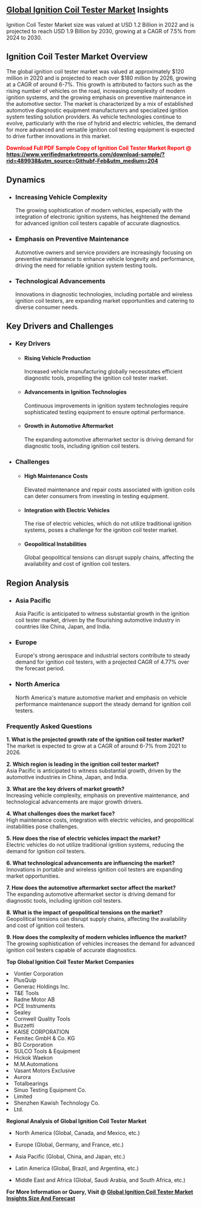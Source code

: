 <h2><a href="https://www.verifiedmarketreports.com/download-sample/?rid=489938&amp;utm_source=Githubf&amp;utm_medium=204" target="_blank">Global Ignition Coil Tester Market</a> Insights</h2><p>Ignition Coil Tester Market size was valued at USD 1.2 Billion in 2022 and is projected to reach USD 1.9 Billion by 2030, growing at a CAGR of 7.5% from 2024 to 2030.</p><p> <h2>Ignition Coil Tester Market Overview</h2> <p>The global ignition coil tester market was valued at approximately $120 million in 2020 and is projected to reach over $180 million by 2026, growing at a CAGR of around 6-7%. This growth is attributed to factors such as the rising number of vehicles on the road, increasing complexity of modern ignition systems, and the growing emphasis on preventive maintenance in the automotive sector. The market is characterized by a mix of established automotive diagnostic equipment manufacturers and specialized ignition system testing solution providers. As vehicle technologies continue to evolve, particularly with the rise of hybrid and electric vehicles, the demand for more advanced and versatile ignition coil testing equipment is expected to drive further innovations in this market. </p> <p><strong><p><span class=""><span style="color: #ff0000;"><strong>Download Full PDF Sample Copy of Ignition Coil Tester Market Report</strong> @ </span><a href="https://www.verifiedmarketreports.com/download-sample/?rid=489938&amp;utm_source=Githubf-Feb&amp;utm_medium=204" target="_blank">https://www.verifiedmarketreports.com/download-sample/?rid=489938&amp;utm_source=Githubf-Feb&amp;utm_medium=204</a></span></p></strong></p> <h2>Dynamics</h2> <ul> <li><h3>Increasing Vehicle Complexity</h3> <p>The growing sophistication of modern vehicles, especially with the integration of electronic ignition systems, has heightened the demand for advanced ignition coil testers capable of accurate diagnostics. </p> </li> <li><h3>Emphasis on Preventive Maintenance</h3> <p>Automotive owners and service providers are increasingly focusing on preventive maintenance to enhance vehicle longevity and performance, driving the need for reliable ignition system testing tools. </p> </li> <li><h3>Technological Advancements</h3> <p>Innovations in diagnostic technologies, including portable and wireless ignition coil testers, are expanding market opportunities and catering to diverse consumer needs. </p> </li> </ul> <h2>Key Drivers and Challenges</h2> <ul> <li><h3>Key Drivers</h3> <ul> <li><h4>Rising Vehicle Production</h4> <p>Increased vehicle manufacturing globally necessitates efficient diagnostic tools, propelling the ignition coil tester market. </p> </li> <li><h4>Advancements in Ignition Technologies</h4> <p>Continuous improvements in ignition system technologies require sophisticated testing equipment to ensure optimal performance. </p> </li> <li><h4>Growth in Automotive Aftermarket</h4> <p>The expanding automotive aftermarket sector is driving demand for diagnostic tools, including ignition coil testers. </p> </li> </ul> </li> <li><h3>Challenges</h3> <ul> <li><h4>High Maintenance Costs</h4> <p>Elevated maintenance and repair costs associated with ignition coils can deter consumers from investing in testing equipment. </p> </li> <li><h4>Integration with Electric Vehicles</h4> <p>The rise of electric vehicles, which do not utilize traditional ignition systems, poses a challenge for the ignition coil tester market. </p> </li> <li><h4>Geopolitical Instabilities</h4> <p>Global geopolitical tensions can disrupt supply chains, affecting the availability and cost of ignition coil testers. </p> </li> </ul> </li> </ul> <h2>Region Analysis</h2> <ul> <li><h3>Asia Pacific</h3> <p>Asia Pacific is anticipated to witness substantial growth in the ignition coil tester market, driven by the flourishing automotive industry in countries like China, Japan, and India. </p> </li> <li><h3>Europe</h3> <p>Europe's strong aerospace and industrial sectors contribute to steady demand for ignition coil testers, with a projected CAGR of 4.77% over the forecast period. </p> </li> <li><h3>North America</h3> <p>North America's mature automotive market and emphasis on vehicle performance maintenance support the steady demand for ignition coil testers. </p> </li> </ul> <h3>Frequently Asked Questions</h3> <p><strong>1. What is the projected growth rate of the ignition coil tester market?</strong><br> The market is expected to grow at a CAGR of around 6-7% from 2021 to 2026. </p> <p><strong>2. Which region is leading in the ignition coil tester market?</strong><br> Asia Pacific is anticipated to witness substantial growth, driven by the automotive industries in China, Japan, and India. </p> <p><strong>3. What are the key drivers of market growth?</strong><br> Increasing vehicle complexity, emphasis on preventive maintenance, and technological advancements are major growth drivers. </p> <p><strong>4. What challenges does the market face?</strong><br> High maintenance costs, integration with electric vehicles, and geopolitical instabilities pose challenges. </p> <p><strong>5. How does the rise of electric vehicles impact the market?</strong><br> Electric vehicles do not utilize traditional ignition systems, reducing the demand for ignition coil testers. </p> <p><strong>6. What technological advancements are influencing the market?</strong><br> Innovations in portable and wireless ignition coil testers are expanding market opportunities. </p> <p><strong>7. How does the automotive aftermarket sector affect the market?</strong><br> The expanding automotive aftermarket sector is driving demand for diagnostic tools, including ignition coil testers. </p> <p><strong>8. What is the impact of geopolitical tensions on the market?</strong><br> Geopolitical tensions can disrupt supply chains, affecting the availability and cost of ignition coil testers. </p> <p><strong>9. How does the complexity of modern vehicles influence the market?</strong><br> The growing sophistication of vehicles increases the demand for advanced ignition coil testers capable of accurate diagnostics. </p> <p</p><p><strong>Top Global Ignition Coil Tester Market Companies</strong></p><div data-test-id=""><p><li>Vontier Corporation</li><li> PlusQuip</li><li> Generac Holdings Inc.</li><li> T&E Tools</li><li> Radne Motor AB</li><li> PCE Instruments</li><li> Sealey</li><li> Cornwell Quality Tools</li><li> Buzzetti</li><li> KAISE CORPORATION</li><li> Femitec GmbH & Co. KG</li><li> BG Corporation</li><li> SULCO Tools & Equipment</li><li> Hickok Waekon</li><li> M.M.Automations</li><li> Vasant Motors Exclusive</li><li> Aurora</li><li> Totalbearings</li><li> Sinuo Testing Equipment Co. </li><li> Limited</li><li> Shenzhen Kawish Technology Co.</li><li> Ltd.</li></p><div><strong>Regional Analysis of&nbsp;Global Ignition Coil Tester Market</strong></div><ul><li dir="ltr"><p dir="ltr">North America&nbsp;(Global, Canada, and Mexico, etc.)</p></li><li dir="ltr"><p dir="ltr">Europe (Global, Germany, and France, etc.)</p></li><li dir="ltr"><p dir="ltr">Asia Pacific&nbsp;(Global, China, and Japan, etc.)</p></li><li dir="ltr"><p dir="ltr">Latin America&nbsp;(Global, Brazil, and Argentina, etc.)</p></li><li dir="ltr">Middle East and Africa&nbsp;(Global, Saudi Arabia, and South Africa, etc.)</li></ul><p><strong>For More Information or Query, Visit @&nbsp;</strong><strong><a href="https://www.verifiedmarketreports.com/product/ignition-coil-tester-market/?utm_source=Githubf&amp;utm_medium=204" target="_blank">Global Ignition Coil Tester Market Insights Size And Forecast</a></strong></p></div>
